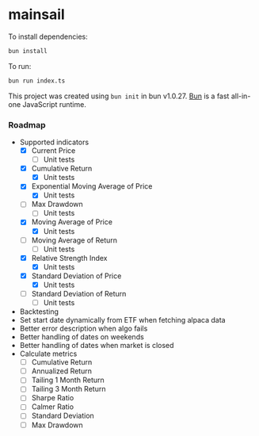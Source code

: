 # mainsail

To install dependencies:

```bash
bun install
```

To run:

```bash
bun run index.ts
```

This project was created using `bun init` in bun v1.0.27. [Bun](https://bun.sh) is a fast all-in-one JavaScript runtime.

### Roadmap

- Supported indicators
    - [x] Current Price
        - [ ] Unit tests
    - [x] Cumulative Return
        - [x] Unit tests
    - [x] Exponential Moving Average of Price
        - [x] Unit tests
    - [ ] Max Drawdown
        - [ ] Unit tests
    - [x] Moving Average of Price
        - [x] Unit tests
    - [ ] Moving Average of Return
        - [ ] Unit tests
    - [x] Relative Strength Index
        - [x] Unit tests
    - [x] Standard Deviation of Price
        - [x] Unit tests
    - [ ] Standard Deviation of Return
        - [ ] Unit tests
- Backtesting
- Set start date dynamically from ETF when fetching alpaca data
- Better error description when algo fails
- Better handling of dates on weekends
- Better handling of dates when market is closed
- Calculate metrics
    - [ ] Cumulative Return
    - [ ] Annualized Return
    - [ ] Tailing 1 Month Return
    - [ ] Tailing 3 Month Return
    - [ ] Sharpe Ratio
    - [ ] Calmer Ratio
    - [ ] Standard Deviation
    - [ ] Max Drawdown
